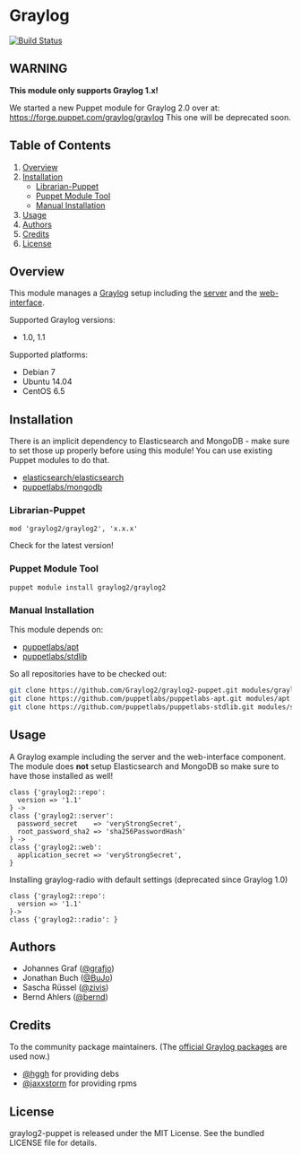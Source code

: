 Graylog
=======

[![Build Status](https://travis-ci.org/Graylog2/graylog2-puppet.png)](https://travis-ci.org/Graylog2/graylog2-puppet)

## WARNING

**This module only supports Graylog 1.x!**

We started a new Puppet module for Graylog 2.0 over at: https://forge.puppet.com/graylog/graylog
This one will be deprecated soon.


Table of Contents
-----------------

1. [Overview](#overview)
1. [Installation](#installation)
    * [Librarian-Puppet](#librarian-puppet)
    * [Puppet Module Tool](#puppet-module-tool)
    * [Manual Installation](#manual-installation)
1. [Usage](#usage)
1. [Authors](#authors)
1. [Credits](#credits)
1. [License](#license)


Overview
--------

This module manages a [Graylog](http://www.graylog.org) setup including the
[server](https://github.com/Graylog2/graylog2-server) and the
[web-interface](https://github.com/Graylog2/graylog2-web-interface).

Supported Graylog versions:

* 1.0, 1.1

Supported platforms:

* Debian 7
* Ubuntu 14.04
* CentOS 6.5


Installation
------------

There is an implicit dependency to Elasticsearch and MongoDB - make sure to
set those up properly before using this module! You can use existing Puppet
modules to do that.

* [elasticsearch/elasticsearch](https://forge.puppetlabs.com/elasticsearch/elasticsearch)
* [puppetlabs/mongodb](https://forge.puppetlabs.com/puppetlabs/mongodb)

### Librarian-Puppet

    mod 'graylog2/graylog2', 'x.x.x'

Check for the latest version!

### Puppet Module Tool

    puppet module install graylog2/graylog2

### Manual Installation

This module depends on:
* [puppetlabs/apt](https://github.com/puppetlabs/puppetlabs-apt)
* [puppetlabs/stdlib](https://github.com/puppetlabs/puppetlabs-stdlib)

So all repositories have to be checked out:

```bash
git clone https://github.com/Graylog2/graylog2-puppet.git modules/graylog2
git clone https://github.com/puppetlabs/puppetlabs-apt.git modules/apt
git clone https://github.com/puppetlabs/puppetlabs-stdlib.git modules/stdlib
```


Usage
-----

A Graylog example including the server and the web-interface component. The
module does **not** setup Elasticsearch and MongoDB so make sure to have those
installed as well!

```puppet
class {'graylog2::repo':
  version => '1.1'
} ->
class {'graylog2::server':
  password_secret    => 'veryStrongSecret',
  root_password_sha2 => 'sha256PasswordHash'
} ->
class {'graylog2::web':
  application_secret => 'veryStrongSecret',
}
```

Installing graylog-radio with default settings (deprecated since Graylog 1.0)

```puppet
class {'graylog2::repo':
  version => '1.1'
}->
class {'graylog2::radio': }
```

Authors
-------

* Johannes Graf ([@grafjo](https://github.com/grafjo))
* Jonathan Buch ([@BuJo](https://github.com/BuJo))
* Sascha Rüssel ([@zivis](https://github.com/zivis))
* Bernd Ahlers ([@bernd](https://github.com/bernd))

Credits
-------

To the community package maintainers. (The [official Graylog packages](https://www.graylog.org/documentation/general/packages/)
are used now.)

* [@hggh](https://github.com/hggh) for providing debs
* [@jaxxstorm](https://github.com/jaxxstorm) for providing rpms

License
-------

graylog2-puppet is released under the MIT License. See the bundled LICENSE file
for details.
